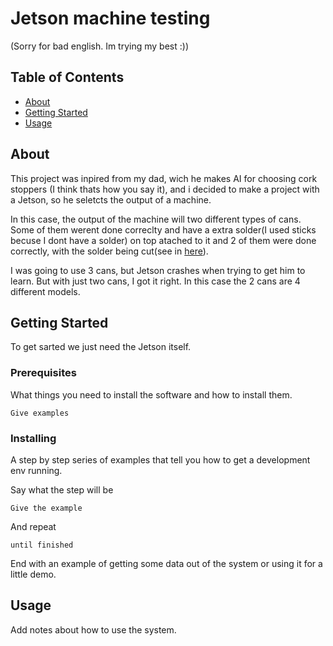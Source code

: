 # Jetson machine testing

(Sorry for bad english. Im trying my best :))

## Table of Contents
+ [About](#about)
+ [Getting Started](#getting_started)
+ [Usage](#usage)

## About
This project was inpired from my dad, wich he makes AI for choosing cork stoppers (I think thats how you say it), and i decided to make a project with a Jetson, so he seletcts the output of a machine. 

In this case, the output of the machine will two different types of cans. Some of them werent done correclty and have a extra solder(I used sticks becuse I dont have a solder) on top atached to it and 2 of them were done correctly, with the solder being cut(see in [here](images/jetson.png)). 

I was going to use 3 cans, but Jetson crashes when trying to get him to learn. But with just two cans, I got it right. In this case the 2 cans are 4 different models.


## Getting Started 
To get sarted we just need the Jetson itself.

### Prerequisites

What things you need to install the software and how to install them.

```
Give examples
```


### Installing

A step by step series of examples that tell you how to get a development env running.

Say what the step will be

```
Give the example
```

And repeat

```
until finished
```

End with an example of getting some data out of the system or using it for a little demo.

## Usage

Add notes about how to use the system.
